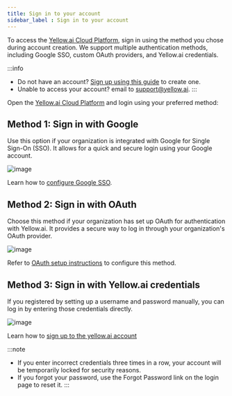 ```yaml
---
title: Sign in to your account
sidebar_label : Sign in to your account
---
```


To access the [Yellow.ai Cloud Platform](https://cloud.yellow.ai), sign in using the method you chose during account creation. We support multiple authentication methods, including Google SSO, custom OAuth providers, and Yellow.ai credentials.

:::info
* Do not have an account? [Sign up using this guide](https://docs.yellow.ai/docs/platform_concepts/get_started/account-setup) to create one.
* Unable to access your account? email to support@yellow.ai.
:::

Open the [Yellow.ai Cloud Platform](https://cloud.yellow.ai) and login using your preferred method:

## Method 1: Sign in with Google

  Use this option if your organization is integrated with Google for Single Sign-On (SSO). It allows for a quick and secure login using your Google account.
  
  ![image](https://imgur.com/fHbiGIn.png)

  Learn how to [configure Google SSO](https://docs.yellow.ai/docs/platform_concepts/get_started/security-auth/oauth).


## Method 2: Sign in with OAuth
  Choose this method if your organization has set up OAuth for authentication with Yellow.ai. It provides a secure way to log in through your organization's OAuth provider.
  
  ![image](https://imgur.com/k5Oj3bj.png)

Refer to [OAuth setup instructions](https://docs.yellow.ai/docs/platform_concepts/get_started/security-auth/ymauth) to configure this method.

## Method 3: Sign in with Yellow.ai credentials

  If you registered by setting up a username and password manually, you can log in by entering those credentials directly.
  
   ![image](https://imgur.com/2JzJm9v.png)

Learn how to [sign up to the yellow.ai account](https://docs.yellow.ai/docs/platform_concepts/get_started/account-setup)

:::note
* If you enter incorrect credentials three times in a row, your account will be temporarily locked for security reasons.
* If you forgot your password, use the Forgot Password link on the login page to reset it.
::: 